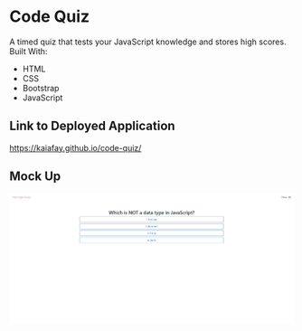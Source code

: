 # Code Quiz
A timed quiz that tests your JavaScript knowledge and stores high scores. <br />
Built With:
- HTML
- CSS
- Bootstrap
- JavaScript

## Link to Deployed Application
https://kaiafay.github.io/code-quiz/

## Mock Up
![mock up of code quiz](./assets/images/mockup-quiz.jpg)
